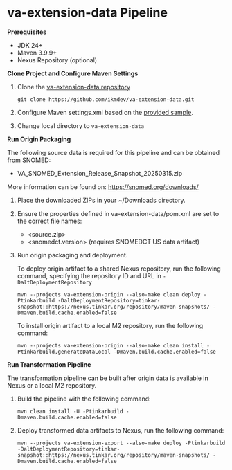 # va-extension-data Pipeline

**Prerequisites**

* JDK 24+
* Maven 3.9.9+
* Nexus Repository (optional)

**Clone Project and Configure Maven Settings**

1. Clone the [va-extension-data repository](https://github.com/ikmdev/va-extension-data)

   ```
   git clone https://github.com/ikmdev/va-extension-data.git
   ```

2. Configure Maven settings.xml based on the [provided sample](https://ikmdev.atlassian.net/wiki/spaces/IKDT/pages/1036648449/Centralized+Documentation+for+Maven+Settings+File+Configuration).

3. Change local directory to `va-extension-data`

**Run Origin Packaging**

The following source data is required for this pipeline and can be obtained from SNOMED:

* VA_SNOMED_Extension_Release_Snapshot_20250315.zip

More information can be found on: https://snomed.org/downloads/

1. Place the downloaded ZIPs in your ~/Downloads directory.

2. Ensure the properties defined in va-extension-data/pom.xml are set to the correct file names:
   - <source.zip>
   - <snomedct.version> (requires SNOMEDCT US data artifact)

3. Run origin packaging and deployment.

   To deploy origin artifact to a shared Nexus repository, run the following command, specifying the repository ID and URL in `-DaltDeploymentRepository`
   ```
   mvn --projects va-extension-origin --also-make clean deploy -Ptinkarbuild -DaltDeploymentRepository=tinkar-snapshot::https://nexus.tinkar.org/repository/maven-snapshots/ -Dmaven.build.cache.enabled=false
   ```

   To install origin artifact to a local M2 repository, run the following command:
   ```
   mvn --projects va-extension-origin --also-make clean install -Ptinkarbuild,generateDataLocal -Dmaven.build.cache.enabled=false
   ```

**Run Transformation Pipeline**

The transformation pipeline can be built after origin data is available in Nexus or a local M2 repository.

1. Build the pipeline with the following command:
   ```
   mvn clean install -U -Ptinkarbuild -Dmaven.build.cache.enabled=false
   ```

2. Deploy transformed data artifacts to Nexus, run the following command:
   ```
   mvn --projects va-extension-export --also-make deploy -Ptinkarbuild -DaltDeploymentRepository=tinkar-snapshot::https://nexus.tinkar.org/repository/maven-snapshots/ -Dmaven.build.cache.enabled=false
   ```
   
